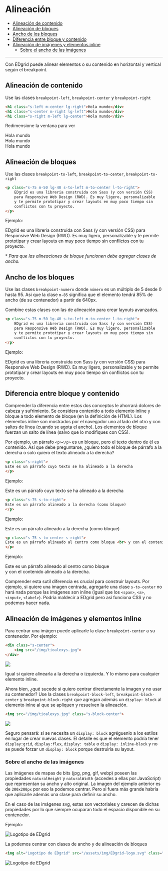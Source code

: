# Alineación
<!-- TOC -->

- [Alineación de contenido](#alineaci%C3%B3n-de-contenido)
- [Alineación de bloques](#alineaci%C3%B3n-de-bloques)
- [Ancho de los bloques](#ancho-de-los-bloques)
- [Diferencia entre bloque y contenido](#diferencia-entre-bloque-y-contenido)
- [Alineación de imágenes y elementos inline](#alineaci%C3%B3n-de-im%C3%A1genes-y-elementos-inline)
    - [Sobre el ancho de las imágenes](#sobre-el-ancho-de-las-im%C3%A1genes)

<!-- /TOC -->

--- 

Con EDgrid puede alinear elementos o su contenido en horizontal y vertical según el breakpoint.

<a id="markdown-alineación-de-contenido" name="alineación-de-contenido"></a>
## Alineación de contenido

Use las clases `breakpoint-left`, `breakpoint-center` y `breakpoint-right`

```html
<h1 class="s-left m-center lg-right">Hola mundo</div>
<h1 class="s-center m-right lg-left">Hola mundo</div>
<h1 class="s-right m-left lg-center">Hola mundo</div>
```

Redimensione la ventana para ver
<div class="ed-grid-demo s-pxy-1">
<div class="t1 s-left m-center lg-right">Hola mundo</div>
<div class="t1 s-center m-right lg-left">Hola mundo</div>
<div class="t1 s-right m-left lg-center">Hola mundo</div>
</div>


<a id="markdown-alineación-de-bloques" name="alineación-de-bloques"></a>
## Alineación de bloques

Use las clases `breakpoint-to-left`, `breakpoint-to-center`, `breakpoint-to-right`

```html
<p class="s-75 m-50 lg-40 s-to-left m-to-center l-to-right">
    EDgrid es una libreria construida con Sass (y con versión CSS) 
    para Responsive Web Design (RWD). Es muy ligero, personalizable 
    y te permite prototipar y crear layouts en muy poco tiempo sin 
    conflictos con tu proyecto.
</p>
```
Ejemplo: 

<p class="bg-grey s-pxy-1 s-75 m-50 lg-40 s-to-left m-to-center l-to-right">EDgrid es una libreria construida con Sass (y con versión CSS) para Responsive Web Design (RWD). Es muy ligero, personalizable y te permite prototipar y crear layouts en muy poco tiempo sin conflictos con tu proyecto.</p>

\* *Para que las alineaciones de bloque funcionen debe agregar clases de ancho.*

<a id="markdown-ancho-de-los-bloques" name="ancho-de-los-bloques"></a>
## Ancho de los bloques

Use las clases `breakpoint-numero` donde `número` es un múltiplo de 5 desde 0 hasta 95. Asi que la clase `m-85` significa que el elemento tendrá 85% de ancho (de su contenedor) a partir de 640px.

Combine estas clases con las de alineación para crear layouts avanzados.

```html
<p class="s-75 m-50 lg-40 s-to-left m-to-center l-to-right">
    EDgrid es una libreria construida con Sass (y con versión CSS) 
    para Responsive Web Design (RWD). Es muy ligero, personalizable 
    y te permite prototipar y crear layouts en muy poco tiempo sin 
    conflictos con tu proyecto.
</p>
```

Ejemplo:

<p class="bg-grey s-pxy-1 s-75 m-50 lg-40 s-to-left m-to-center l-to-right">EDgrid es una libreria construida con Sass (y con versión CSS) para Responsive Web Design (RWD). Es muy ligero, personalizable y te permite prototipar y crear layouts en muy poco tiempo sin conflictos con tu proyecto.</p>

<a id="markdown-diferencia-entre-bloque--y-contenido" name="diferencia-entre-bloque--y-contenido"></a>
## Diferencia entre bloque  y contenido

Comprender la diferencia entre estos dos conceptos le ahorrará dolores de cabeza y sufrimiento. Se considera contenido a todo elemento inline y bloque a todo elemento de bloque (en la definición de HTML). Los elementos inline son mostrados por el navegador uno al lado del otro y con saltos de línea (cuando se agota el ancho). Los elementos de bloque fuerzan un salto de línea (salvo que lo modifiques con CSS).

Por ejemplo, un párrafo `<p></p>` es un bloque, pero el texto dentro de él es contenido. Así que debe preguntarse, ¿quiero todo el bloque de párrafo a la derecha o solo quiero el texto alineado a la derecha?

```html
<p class="s-right">
Este es un párrafo cuyo texto se ha alineado a la derecha
</p>
```
Ejemplo:

<p class="s-pxy-1 bg-grey s-right">
Este es un párrafo cuyo texto se ha alineado a la derecha
</p>

```html
<p class="s-75 s-to-right">
Este es un párrafo alineado a la derecha (como bloque)
</p>
```
Ejemplo:

<p class="s-pxy-1 bg-grey s-75 s-to-right">
Este es un párrafo alineado a la derecha (como bloque)
</p>

```html
<p class="s-75 s-to-center s-right">
Este es un párrafo alineado al centro como bloque <br> y con el contenido alineado a la derecha.
</p>
```
Ejemplo:

<p class="s-pxy-1 bg-grey s-75 s-to-center s-right">
Este es un párrafo alineado al centro como bloque <br> y con el contenido alineado a la derecha.
</p>


Comprender esta sutil diferencia es crucial para construir layouts. Por ejemplo, si quiere una imagen centrada, agregarle una clase `s-to-center` no hará nada porque las imágenes son inline (igual que los `<span>`, `<a>`, `<input>`, `<label>`). Podría maldecir a EDgrid pero así funciona CSS y no podemos hacer nada. 

<a id="markdown-alineación-de-imágenes-y-elementos-inline" name="alineación-de-imágenes-y-elementos-inline"></a>
## Alineación de imágenes y elementos inline

Para centrar una imágen puede aplicarle la clase `breakpoint-center` a su contenedor. Por ejemplo:

```html
<div class="s-center">
    <img src="/img/tioalexys.jpg">
</div>
```
<div class="s-center ed-grid-demo s-pxy-1">
    <img src="https://ed.team/sites/default/files/styles/perfil_en_views_200x200_/public/pictures/2018-11/tioalexys.jpg">
</div>

Igual si quiere alinearla a la derecha o izquierda. Y lo mismo para cualquier elemento inline.

Ahora bien, ¿qué sucede si quiero centrar directamente la imagen y no usar su contenedor? Use la clases `breakpoint-block-left`, `breakpoint-block-center` y `breakpoint-block-right` que agregan además un `display: block` al elemento inlne al que se apliquen y resuelven la alineación.

```html
<img src="/img/tioalexys.jpg" class="s-block-center">
```

<div class="ed-grid-demo s-pxy-1">
    <img class="s-block-center" src="https://ed.team/sites/default/files/styles/perfil_en_views_200x200_/public/pictures/2018-11/tioalexys.jpg">
</div>

Seguro pensará: si se necesita un `display: block` agréguenlo a los estilos en lugar de crear nuevas clases. El detalle es que el elemento podría tener `display:grid`, `display:flex`, `display: table` o `display: inline-block` y no se puede forzar un `display: block` porque destruiría su layout.

<a id="markdown-sobre-el-ancho-de-las-imágenes" name="sobre-el-ancho-de-las-imágenes"></a>
### Sobre el ancho de las imágenes

Las imágenes de mapas de bits (jpg, png, gif, webp) poseen las propiedades `naturalHeight` y `naturalWidth` (accedes a ellas por JavaScript) que representan su ancho y alto original. La imagen del ejemplo anterior es de `200x200px` por eso la podemos centrar. Pero si fuera más grande habría que aplicarle además una clase para definir su ancho.

En el caso de las imágenes svg, estas son vectoriales y carecen de dichas propiedades por lo que siempre ocuparan todo el espacio disponible en su contenedor.

Ejemplo:

<img alt="Logotipo de EDgrid" src="/assets/img/EDgrid-logo.svg" class="l-block">

La podemos centrar con clases de ancho y de alineación de bloques

```html
<img alt="Logotipo de EDgrid" src="/assets/img/EDgrid-logo.svg" class="s-30 s-block-center">
```

<img alt="Logotipo de EDgrid" src="/assets/img/EDgrid-logo.svg" class="s-30 s-block-center">
